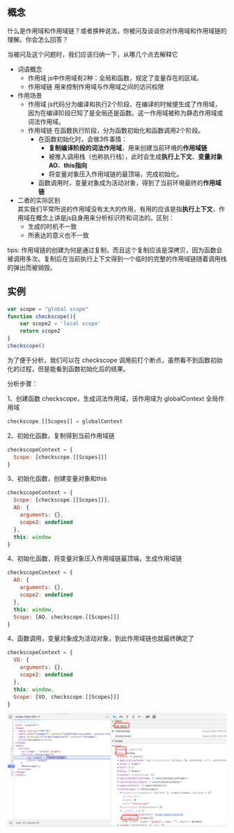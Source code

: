 ## 概念

什么是作用域和作用域链？或者换种说法，你被问及谈谈你对作用域和作用域链的理解。你会怎么回答？

当被问及这个问题时，我们应该归纳一下，从哪几个点去解释它

- 词语概念
  - 作用域
    js中作用域有2种：全局和函数，规定了变量存在的区域。
  - 作用域链
    用来控制作用域与作用域之间的访问权限  
- 作用场景
  - 作用域
    js代码分为编译和执行2个阶段，在编译的时候便生成了作用域，因为在编译阶段已知了是全局还是函数。这一作用域被称为静态作用域或词法作用域。
  - 作用域链
    在函数执行阶段，分为函数初始化和函数调用2个阶段。
      - 在函数初始化时，会做3件事情：
        - **复制编译阶段的词法作用域**，用来创建当前环境的**作用域链**
        - 被推入调用栈（也称执行栈），此时会生成**执行上下文**、**变量对象 AO**、**this指向**  
        - 将变量对象压入作用域链的最顶端，完成初始化。
      - 函数调用时，变量对象成为活动对象，得到了当前环境最终的**作用域链**
- 二者的实际区别  
  其实我们平常所说的作用域没有太大的作用，有用的应该是指**执行上下文**，作用域在概念上讲是js自身用来分析标识符和词法的。区别：
  - 生成的时机不一致
  - 所表达的意义也不一致

tips: 作用域链的创建为何是通过复制，而且这个复制应该是深拷贝，因为函数会被调用多次。复制后在当前执行上下文得到一个临时的完整的作用域链随着调用栈的弹出而被销毁。

## 实例

```js
var scope = "global scope"
function checkscope(){
    var scope2 = 'local scope'
    return scope2
}
checkscope()
```

为了便于分析，我们可以在 checkscope 调用前打个断点，虽然看不到函数初始化的过程，但是能看到函数初始化后的结果。

分析步骤：

1、创建函数 checkscope，生成词法作用域，该作用域为 globalContext 全局作用域
```js
checkscope.[[Scopes]] = globalContext
```

2、初始化函数，复制得到当前作用域链
```js
checkscopeContext = {
  Scope: [checkscope.[[Scopes]]]
}
```

3、初始化函数，创建变量对象和this
```js
checkscopeContext = {
  Scope: [checkscope.[[Scopes]]],
  AO: {
    arguments: {},
    scope2: undefined
  },
  this: window
}
```

4、初始化函数，将变量对象压入作用域链最顶端，生成作用域链
```js
checkscopeContext = {
  AO: {
    arguments: {},
    scope2: undefined
  },
  this: window,
  Scope: [AO, checkscope.[[Scopes]]]
}
```

4、函数调用，变量对象成为活动对象，到此作用域链也就最终确定了
```js
checkscopeContext = {
  VO: {
    arguments: {},
    scope2: undefined
  },
  this: window,
  Scope: [VO, checkscope.[[Scopes]]]
}
```

![](../images/scope-chain.jpg)

